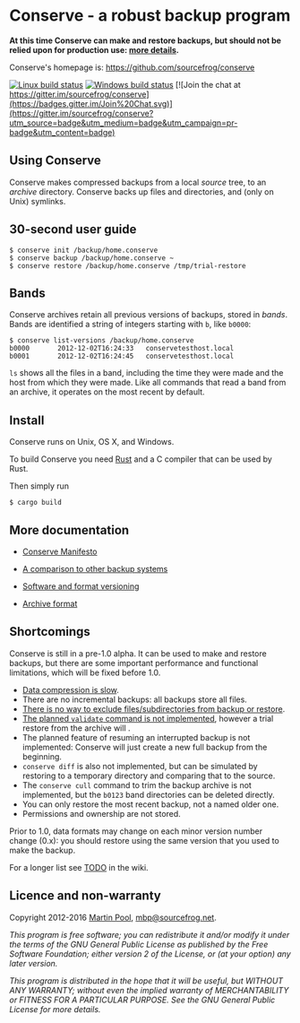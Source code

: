 # Conserve - a robust backup program

**At this time Conserve can make and restore backups, but should
not be relied upon for production use:
[more details](#Shortcomings).**

Conserve's homepage is: <https://github.com/sourcefrog/conserve>

[![Linux build status](https://travis-ci.org/sourcefrog/conserve.svg)](https://travis-ci.org/sourcefrog/conserve)
[![Windows build status](https://ci.appveyor.com/api/projects/status/uw61cgrek8ykfi7g?svg=true)](https://ci.appveyor.com/project/sourcefrog/conserve)
[![Join the chat at https://gitter.im/sourcefrog/conserve](https://badges.gitter.im/Join%20Chat.svg)](https://gitter.im/sourcefrog/conserve?utm_source=badge&utm_medium=badge&utm_campaign=pr-badge&utm_content=badge)

## Using Conserve

Conserve makes compressed backups from a local *source* tree, to
an *archive* directory.  Conserve backs up files and directories, and (only on
Unix) symlinks.

## 30-second user guide

    $ conserve init /backup/home.conserve
    $ conserve backup /backup/home.conserve ~
    $ conserve restore /backup/home.conserve /tmp/trial-restore

## Bands

Conserve archives retain all previous versions of backups, stored in
*bands*.  Bands are identified a string of integers starting with `b`,
like `b0000`:

    $ conserve list-versions /backup/home.conserve
    b0000       2012-12-02T16:24:33   conservetesthost.local
    b0001       2012-12-02T16:24:45   conservetesthost.local

`ls` shows all the files in a band, including the
time they were made and the host from which they were made.
Like all commands that read a band from an archive, it operates
on the most recent by default.


## Install

Conserve runs on Unix, OS X, and Windows.

To build Conserve you need [Rust][rust] and a C compiler that can be used by
Rust.

Then simply run

    $ cargo build

[rust]: https://rust-lang.org/
[sourcefrog]: http://sourcefrog.net/


## More documentation

 * [Conserve Manifesto](doc/manifesto.md)

 * [A comparison to other backup systems](
   https://github.com/sourcefrog/conserve/wiki/Compared-to-others)

 * [Software and format versioning](doc/versioning.md)

 * [Archive format](doc/format.md)


## Shortcomings

Conserve is still in a pre-1.0 alpha.  It can be used to make and restore
backups, but there are some important performance and functional limitations,
which will be fixed before 1.0.

* [Data compression is slow][32].
* There are no incremental backups: all backups store all files.
* [There is no way to exclude files/subdirectories from backup or restore][8].
* [The planned `validate` command is not implemented][5],
however a trial restore from the archive will .
* The planned feature of resuming an interrupted backup is not implemented:
Conserve will just create a new full backup from the beginning.
* `conserve diff` is also not implemented, but can be simulated by restoring to
a temporary directory and comparing that to the source.
* The `conserve cull` command to trim the backup archive is not implemented,
but the `b0123` band directories can be deleted directly.
* You can only restore the most recent backup, not a named older one.
* Permissions and ownership are not stored.

Prior to 1.0, data formats may change on each minor version number change (0.x):
you should restore using the same version that you used to make the backup.

[5]: https://github.com/sourcefrog/conserve/issues/5
[8]: https://github.com/sourcefrog/conserve/issues/8
[32]: https://github.com/sourcefrog/conserve/issues/32

For a longer list see [TODO](https://github.com/sourcefrog/conserve/wiki/TODO)
in the wiki.


## Licence and non-warranty

Copyright 2012-2016 [Martin Pool][sourcefrog], mbp@sourcefrog.net.

_This program is free software; you can redistribute it and/or
modify it under the terms of the GNU General Public License
as published by the Free Software Foundation; either version 2
of the License, or (at your option) any later version._

_This program is distributed in the hope that it will be useful,
but WITHOUT ANY WARRANTY; without even the implied warranty of
MERCHANTABILITY or FITNESS FOR A PARTICULAR PURPOSE.  See the
GNU General Public License for more details._
